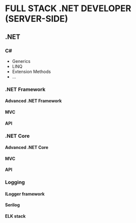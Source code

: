 # FULL STACK .NET DEVELOPER (SERVER-SIDE)

## .NET

### C#
- Generics
- LINQ
- Extension Methods
- ...

### .NET Framework
#### Advanced .NET Framework
#### MVC
#### API

### .NET Core
#### Advanced .NET Core
#### MVC
#### API

### Logging
#### ILogger framework
#### Serilog
#### ELK stack
